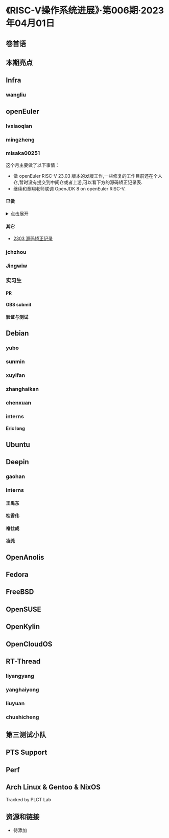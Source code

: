 # 《RISC-V操作系统进展》·第006期·2023年04月01日

## 卷首语

## 本期亮点

## Infra

### wangliu

## openEuler

### lvxiaoqian

### mingzheng

### misaka00251

这个月主要做了以下事情：

 - 做 openEuler RISC-V 23.03 版本的发版工作,一些修复的工作目前还在个人仓,暂时没有提交到中间仓或者上游,可以看下方的源码矫正记录表.
 - 继续和章翔老师联调 OpenJDK 8 on openEuler RISC-V.

#### 已做

<details>
  <summary>点击展开</summary>

 - https://gitee.com/src-openeuler/python-os-win/pulls/23
 - https://gitee.com/src-openeuler/python-os-vif/pulls/18
 - https://gitee.com/src-openeuler/python-oslo.vmware/pulls/29
 - https://gitee.com/src-openeuler/gn/pulls/4
 - https://gitee.com/src-openeuler/obs-bundled-gems/pulls/54
 - https://gitee.com/src-openeuler/color-filesystem/pulls/22
 - https://gitee.com/src-openeuler/fence-virt/pulls/21
 - https://gitee.com/src-openeuler/apache-commons-daemon/pulls/3
 - https://gitee.com/src-openeuler/nispor/pulls/2
 - https://gitee.com/src-openeuler/openstack-cinder/pulls/43
 - https://gitee.com/src-openeuler/papi/pulls/22
 - https://gitee.com/src-openeuler/golang/pulls/180
 - https://gitee.com/src-openeuler/clibcni/pulls/149

</details>

#### 其它

 - [2303 源码矫正记录](https://docs.qq.com/sheet/DZENFY3B2eXl1UFhN?tab=BB08J2)

### jchzhou

### Jingwiw

### 实习生

#### PR

#### OBS submit

#### 验证与测试

## Debian

### yubo

### sunmin

### xuyifan

### zhanghaikan

### chenxuan

### interns

#### Eric long

## Ubuntu

## Deepin

### gaohan

### interns

#### 王禹东

#### 桂香伟

#### 褚仕成

#### 凌莞

## OpenAnolis

## Fedora

## FreeBSD

## OpenSUSE

## OpenKylin

## OpenCloudOS

## RT-Thread
### liyangyang

### yanghaiyong

### liuyuan

### chushicheng

## 第三测试小队

## PTS Support

## Perf

## Arch Linux & Gentoo & NixOS

Tracked by PLCT Lab

## 资源和链接

- 待添加
